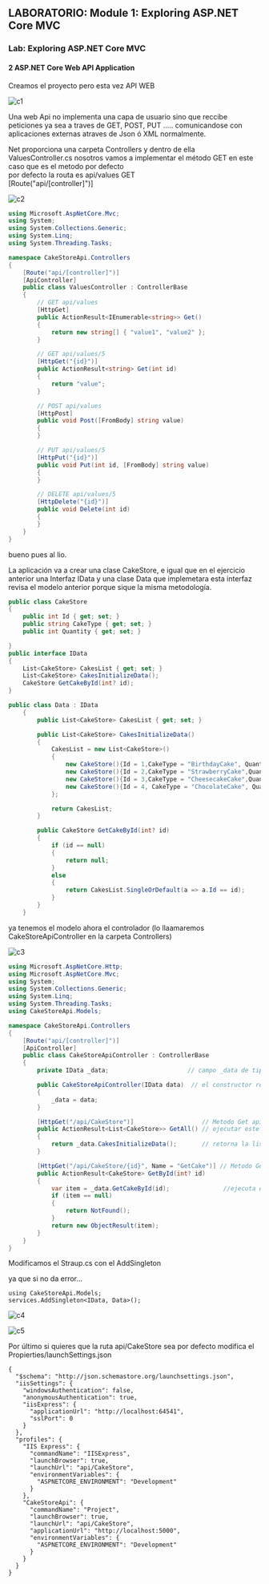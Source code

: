 ﻿## LABORATORIO: Module 1: Exploring ASP.NET Core MVC

### Lab: Exploring ASP.NET Core MVC  

#### 2 ASP.NET Core Web API Application

Creamos el proyecto pero esta vez API WEB

![c1](imagenes/c1.PNG "explorar proyecto")  

Una web Api no implementa una capa de usuario sino que reccibe peticiones ya sea a traves de GET, POST, PUT ..... comunicandose con aplicaciones externas atraves de Json ó XML normalmente.




Net proporciona una carpeta Controllers y dentro de ella ValuesController.cs
nosotros vamos a implementar el método GET en este caso que es el metodo por defecto  
por defecto la routa es api/values  GET  
[Route("api/[controller]")]  

![c2](imagenes/c2.PNG "Get")  

````c# 
using Microsoft.AspNetCore.Mvc;
using System;
using System.Collections.Generic;
using System.Linq;
using System.Threading.Tasks;

namespace CakeStoreApi.Controllers
{
    [Route("api/[controller]")]
    [ApiController]
    public class ValuesController : ControllerBase
    {
        // GET api/values
        [HttpGet]
        public ActionResult<IEnumerable<string>> Get()
        {
            return new string[] { "value1", "value2" };
        }

        // GET api/values/5
        [HttpGet("{id}")]
        public ActionResult<string> Get(int id)
        {
            return "value";
        }

        // POST api/values
        [HttpPost]
        public void Post([FromBody] string value)
        {
        }

        // PUT api/values/5
        [HttpPut("{id}")]
        public void Put(int id, [FromBody] string value)
        {
        }

        // DELETE api/values/5
        [HttpDelete("{id}")]
        public void Delete(int id)
        {
        }
    }
}
````

bueno pues al lio.

La aplicación va a crear una clase CakeStore, e igual que en el ejercicio anterior una Interfaz IData y una clase Data que implemetara esta interfaz
revisa el modelo anterior porque sique la misma metodología.

````c#
public class CakeStore
{
    public int Id { get; set; }
    public string CakeType { get; set; }
    public int Quantity { get; set; }

}
public interface IData
{
    List<CakeStore> CakesList { get; set; }
    List<CakeStore> CakesInitializeData();
    CakeStore GetCakeById(int? id);
}

public class Data : IData
    {
        public List<CakeStore> CakesList { get; set; }

        public List<CakeStore> CakesInitializeData()
        {
            CakesList = new List<CakeStore>()
            {
                new CakeStore(){Id = 1,CakeType = "BirthdayCake", Quantity = 50},
                new CakeStore(){Id = 2,CakeType = "StrawberryCake",Quantity = 48},
                new CakeStore(){Id = 3,CakeType = "CheesecakeCake",Quantity = 62},
                new CakeStore(){Id = 4, CakeType = "ChocolateCake", Quantity = 68}
            };

            return CakesList;
        }

        public CakeStore GetCakeById(int? id)
        {
            if (id == null)
            {
                return null;
            }
            else
            {
                return CakesList.SingleOrDefault(a => a.Id == id);
            }
        }
    }
````

ya tenemos el modelo ahora el controlador (lo llaamaremos CakeStoreApiController en la carpeta Controllers)

![c3](imagenes/c3.PNG "CakeStoreApiController")  

````c#
using Microsoft.AspNetCore.Http;
using Microsoft.AspNetCore.Mvc;
using System;
using System.Collections.Generic;
using System.Linq;
using System.Threading.Tasks;
using CakeStoreApi.Models;

namespace CakeStoreApi.Controllers
{
    [Route("api/[controller]")]
    [ApiController]
    public class CakeStoreApiController : ControllerBase
    {
        private IData _data;                      // campo _data de tipo IData

        public CakeStoreApiController(IData data)  // el constructor recibe un Idata y se lo asigna a _data 
        {
            _data = data;
        }

        [HttpGet("/api/CakeStore")]                   // Metodo Get api/cakeSotre
        public ActionResult<List<CakeStore>> GetAll() // ejecutar este método
        {
            return _data.CakesInitializeData();       // retorna la lista inicializada
        }

        [HttpGet("/api/CakeStore/{id}", Name = "GetCake")] // Metodo Get api/cakeSotre/id  ejemplo//  api/cakeSotre/1
        public ActionResult<CakeStore> GetById(int? id)
        {
            var item = _data.GetCakeById(id);               //ejecuta el metodo GetCakeById(id);  y si existe lo devuelve
            if (item == null)
            {
                return NotFound();
            }
            return new ObjectResult(item);
        }
    }
}

````


Modificamos el Straup.cs con el AddSingleton

ya que si no da error...
````
using CakeStoreApi.Models;
services.AddSingleton<IData, Data>();

````





![c4](imagenes/c4.PNG "c4")  

![c5](imagenes/c5.PNG "c5") 


Por último si quieres que la ruta api/CakeStore sea por defecto 
modifica el Propierties/launchSettings.json
````
{
  "$schema": "http://json.schemastore.org/launchsettings.json",
  "iisSettings": {
    "windowsAuthentication": false, 
    "anonymousAuthentication": true, 
    "iisExpress": {
      "applicationUrl": "http://localhost:64541",
      "sslPort": 0
    }
  },
  "profiles": {
    "IIS Express": {
      "commandName": "IISExpress",
      "launchBrowser": true,
      "launchUrl": "api/CakeStore",
      "environmentVariables": {
        "ASPNETCORE_ENVIRONMENT": "Development"
      }
    },
    "CakeStoreApi": {
      "commandName": "Project",
      "launchBrowser": true,
      "launchUrl": "api/CakeStore",
      "applicationUrl": "http://localhost:5000",
      "environmentVariables": {
        "ASPNETCORE_ENVIRONMENT": "Development"
      }
    }
  }
}
``````````